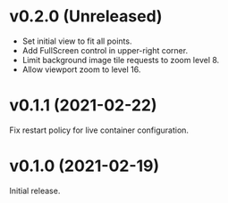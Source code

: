 # v0.2.0 (Unreleased)

* Set initial view to fit all points.
* Add FullScreen control in upper-right corner.
* Limit background image tile requests to zoom level 8.
* Allow viewport zoom to level 16.


# v0.1.1 (2021-02-22)

Fix restart policy for live container configuration.


# v0.1.0 (2021-02-19)

Initial release.
